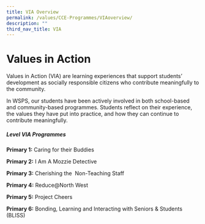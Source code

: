 ```yaml
---
title: VIA Overview
permalink: /values/CCE-Programmes/VIAoverview/
description: ""
third_nav_title: VIA
---
```





# Values in Action

Values in Action (VIA) are learning experiences that support students’ development as socially responsible citizens who contribute meaningfully to the community.

In WSPS, our students have been actively involved in both school-based and community-based programmes. Students reflect on their experience, the values they have put into practice, and how they can continue to contribute meaningfully.

##### Level VIA Programmes

**Primary 1:** Caring for their Buddies

**Primary 2:** I Am A Mozzie Detective

**Primary 3:** Cherishing the  Non-Teaching Staff

**Primary 4:** Reduce@North West

**Primary 5:** Project Cheers

**Primary 6:** Bonding, Learning and Interacting with Seniors & Students (BLISS)